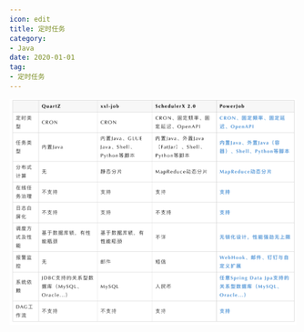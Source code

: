 ```yaml
---
icon: edit
title: 定时任务
category: 
- Java
date: 2020-01-01
tag:
- 定时任务
---
```



![](./timed-task.assets/true-up-795f5e9b0d875063717b1ee6a08f2ff1c01.png)


